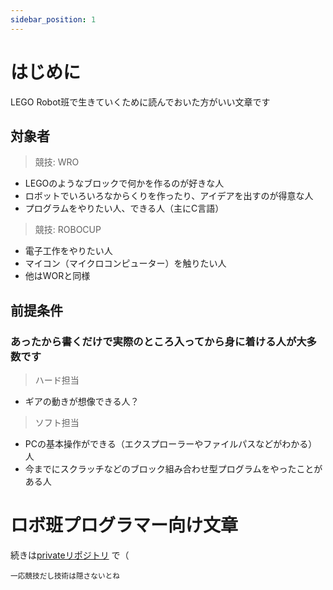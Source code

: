 ```yaml
---
sidebar_position: 1
---
```


# はじめに

LEGO Robot班で生きていくために読んでおいた方がいい文章です

## 対象者

> 競技: WRO
- LEGOのようなブロックで何かを作るのが好きな人
- ロボットでいろいろなからくりを作ったり、アイデアを出すのが得意な人
- プログラムをやりたい人、できる人（主にC言語）

> 競技: ROBOCUP
- 電子工作をやりたい人
- マイコン（マイクロコンピューター）を触りたい人
- 他はWORと同様

## 前提条件
### あったから書くだけで実際のところ入ってから身に着ける人が大多数です

> ハード担当
- ギアの動きが想像できる人？

> ソフト担当
- PCの基本操作ができる（エクスプローラーやファイルパスなどがわかる）人
- 今までにスクラッチなどのブロック組み合わせ型プログラムをやったことがある人

# ロボ班プログラマー向け文章
続きは[privateリポジトリ](https://github.com/ASK-STEM-official/ROBOT_blockly/blob/master/document/home.md) で（

<sub>一応競技だし技術は隠さないとね</sub>
